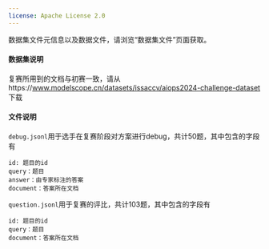 ```yaml
---
license: Apache License 2.0
---
```

数据集文件元信息以及数据文件，请浏览“数据集文件”页面获取。

#### 数据集说明

复赛所用到的文档与初赛一致，请从https://www.modelscope.cn/datasets/issaccv/aiops2024-challenge-dataset  下载

#### 文件说明

`debug.jsonl`用于选手在复赛阶段对方案进行debug，共计50题，其中包含的字段有

```
id: 题目的id
query：题目
answer：由专家标注的答案
document：答案所在文档
```

`question.jsonl`用于复赛的评比，共计103题，其中包含的字段有

```
id: 题目的id
query：题目
document：答案所在文档
```

